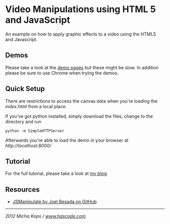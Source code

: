 # Video Manipulations using HTML 5 and JavaScript #

An example on how to apply graphic effects to a video using the HTML5 and Javascript.

## Demos ##

Please take a look at the [demo pages] but these might be slow. In addition please be sure to use Chrome when trying the demos.

## Quick Setup ##

There are restrictions to access the canvas data when you're loading the *index.html* from a local place.

If you've got python installed, simply download the files, change to the directory and run 

    python -m SimpleHTTPServer 

Afterwards you're able to load the demo in your browser at *http://localhost:8000/*

## Tutorial ##

For the full tutorial, please take a look at [my blog].

## Resources ##

* [JSManipulate by Joel Besada on GitHub]

---

*2012 Micha Kops / www.hascode.com*

  [demo pages]:http://app.hascode.com/html5-video-manipulation/index.html
  [my blog]:http://www.hascode.com/
  [JSManipulate by Joel Besada on GitHub]:https://github.com/JoelBesada/JSManipulate
